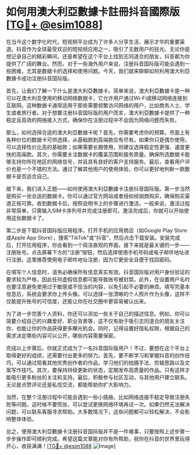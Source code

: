# 如何用澳大利亞數據卡註冊抖音國際版[[TG💪+ @esim1088](https://t.me/s/esim1088)]

在当今这个数字化时代，短视频平台成为了许多人分享生活、展示才华的重要渠道。抖音作为全球最受欢迎的短视频应用之一，吸引了无数用户的目光。无论你是想记录自己的精彩瞬间，还是希望在这个平台上找到志同道合的朋友，抖音都为你提供了广阔的舞台。然而，对于一些海外用户来说，注册抖音国际版可能会遇到一些困难，尤其是数据卡的选择和使用问题。今天，我们就来聊聊如何利用澳大利亞數據卡成功注册抖音国际版。

首先，让我们了解一下什么是澳大利亞數據卡。简单来说，澳大利亞數據卡是一种可以在澳大利亚使用的移动网络数据卡，它允许用户通过Wi-Fi或移动网络连接到互联网。这种数据卡通常适用于那些需要频繁访问网络的用户，比如商务人士、学生或者旅行者。对于想要注册抖音国际版的用户而言，澳大利亞數據卡提供了一种稳定且高效的网络接入方式，确保你在注册过程中不会因为网络问题而失败。

那么，如何选择合适的澳大利亞數據卡呢？首先，你需要考虑你的预算。市面上有各种价位的数据卡可供选择，从基础款到高端款应有尽有。如果你只是偶尔使用，可以选择性价比高的基础款；如果需要长期使用，则建议选择稳定性更强、速度更快的高端款。其次，你需要关注数据卡的覆盖范围和服务质量。确保所选数据卡能够支持你所在地区的网络信号，并且具有良好的客户支持服务。最后，查看用户评价也是一个不错的方法。通过了解其他用户的使用体验，你可以更好地判断一款数据卡是否适合自己。

接下来，我们进入正题——如何使用澳大利亞數據卡注册抖音国际版。第一步当然是购买一张合适的数据卡。你可以通过官方网站或者授权经销商购买，确保购买渠道正规可靠。收到数据卡后，按照说明书上的步骤进行激活。一般来说，激活过程非常简单，只需输入SIM卡序列号并完成注册即可。激活完成后，你就可以开始使用这张数据卡了。

第二步是下载抖音国际版应用程序。打开手机的应用商店（如Google Play Store或Apple App Store），搜索“TikTok”或“抖音”，然后点击下载安装。安装完成后，打开应用程序，你会看到一个简洁直观的界面。接下来就是最关键的一步——注册账号。点击屏幕下方的“注册”按钮，然后选择使用手机号码或电子邮件地址进行注册。这里推荐使用电子邮件地址注册，因为它更安全且便于找回密码。

在填写个人信息时，请务必确保所有信息真实有效。抖音国际版对用户身份验证的要求较为严格，因此任何虚假信息都可能导致账号被封禁。此外，在设置用户名时也要注意避免使用过于敏感或不恰当的内容，以免引起不必要的麻烦。填写完基本信息后，系统会要求你上传头像。可以选择一张清晰的个人照片作为头像，这样不仅能提升账号的可信度，还能让你在社交圈中更容易被认出来。

为了进一步完善个人资料，你还可以添加一些关于自己的描述信息。例如，你可以简要介绍自己的兴趣爱好、职业背景等，这不仅有助于吸引志同道合的朋友关注你，也能让你的作品获得更多曝光机会。同时，记得设置好隐私权限，根据自己的需求决定哪些内容可以公开，哪些内容需要保密。

完成以上步骤后，你就正式成为了一名抖音国际版用户！不过，要想在这个平台上取得更好的成绩，还需要付出更多的努力。首先，要不断学习和掌握抖音的创作技巧。可以通过观看其他优秀创作者的作品，学习他们的拍摄手法、剪辑思路以及文案写作技巧。其次，要保持持续更新的状态，定期发布高质量的作品。只有这样才能吸引更多粉丝的关注和支持。最后，积极参与社区互动，与其他用户建立联系。无论是点赞评论还是私信交流，都能帮助你扩大影响力。

当然，在整个注册过程中可能会遇到一些小插曲，比如网络连接不稳定导致注册失败等问题。这时候不要慌张，可以尝试更换网络环境再试一次。如果仍然无法解决问题，可以联系客服寻求帮助。大多数情况下，这些问题都可以轻松解决，不会影响整体体验。

总之，使用澳大利亞數據卡注册抖音国际版并不是一件难事，只要按照上述步骤一步步操作即可顺利完成。希望这篇文章能对你有所帮助，祝你在抖音的世界里玩得开心，收获满满！[[TG💪+ @esim1088](https://t.me/s/esim1088) ![Image](https://i.postimg.cc/4NQfJmqS/Snipaste-2025-05-13-00-14-12.png)]